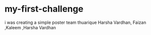 # my-first-challenge
i was creating a simple poster
team thuarique
Harsha Vardhan, Faizan ,Kaleem ,Harsha Vardhan
